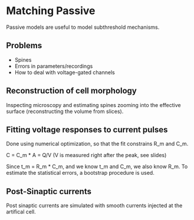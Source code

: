 Matching Passive
================

Passive models are useful to model subthreshold mechanisms.

Problems
--------

- Spines
- Errors in parameters/recordings
- How to deal with voltage-gated channels

Reconstruction of cell morphology
---------------------------------

Inspecting microscopy and estimating spines zooming into the effective surface (reconstructing the volume from slices).

Fitting voltage responses to current pulses
-------------------------------------------

Done using numerical optimization, so that the fit constrains R_m and C_m.

C = C_m * A = Q/V (V is measured right after the peak, see slides)

Since t_m = R_m * C_m, and we know t_m and C_m, we also know R_m. To estimate the statistical errors, a bootstrap procedure is used.

Post-Sinaptic currents
----------------------

Post sinaptic currents are simulated with smooth currents injected at the artifical cell.
